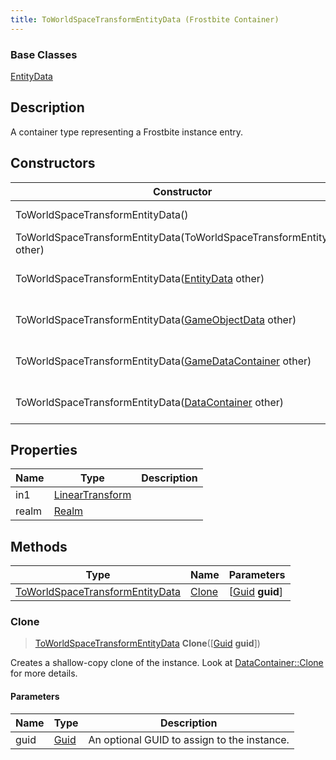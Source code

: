 ```yaml
---
title: ToWorldSpaceTransformEntityData (Frostbite Container)
---
```

### Base Classes

[EntityData](EntityData)

## Description

A container type representing a Frostbite instance entry.

## Constructors

| Constructor                                                                                | Description                                                                                                                                           |
| ------------------------------------------------------------------------------------------ | ----------------------------------------------------------------------------------------------------------------------------------------------------- |
| ToWorldSpaceTransformEntityData()                                                          | Create a new instance of this container type.                                                                                                         |
| ToWorldSpaceTransformEntityData(ToWorldSpaceTransformEntityData other)                     | Create a reference copy of an instance of the same type.                                                                                              |
| ToWorldSpaceTransformEntityData([EntityData](EntityData) other)                            | Upcast an instance of type [EntityData](EntityData) to [ToWorldSpaceTransformEntityData](ToWorldSpaceTransformEntityData).                            |
| ToWorldSpaceTransformEntityData([GameObjectData](GameObjectData) other)                    | Upcast an instance of type [GameObjectData](GameObjectData) to [ToWorldSpaceTransformEntityData](ToWorldSpaceTransformEntityData).                    |
| ToWorldSpaceTransformEntityData([GameDataContainer](GameDataContainer) other)              | Upcast an instance of type [GameDataContainer](GameDataContainer) to [ToWorldSpaceTransformEntityData](ToWorldSpaceTransformEntityData).              |
| ToWorldSpaceTransformEntityData([DataContainer](/vext/ref/cls/shr/datacontainer) other) | Upcast an instance of type [DataContainer](/vext/ref/cls/shr/datacontainer) to [ToWorldSpaceTransformEntityData](ToWorldSpaceTransformEntityData). |

## Properties

| Name  | Type                                                    | Description |
| ----- | ------------------------------------------------------- | ----------- |
| in1   | [LinearTransform](/vext/ref/cls/shr/LinearTransform) |             |
| realm | [Realm](Realm)                                          |             |

## Methods

| Type                                                               | Name            | Parameters                                     |
| ------------------------------------------------------------------ | --------------- | ---------------------------------------------- |
| [ToWorldSpaceTransformEntityData](ToWorldSpaceTransformEntityData) | [Clone](#clone) | \[[Guid](/vext/ref/cls/shr/guid) **guid**\] |

### Clone

> [ToWorldSpaceTransformEntityData](ToWorldSpaceTransformEntityData) **Clone**(\[[Guid](/vext/ref/cls/shr/guid) **guid**\])

Creates a shallow-copy clone of the instance. Look at [DataContainer::Clone](/vext/ref/cls/shr/datacontainer#clone) for more details.

#### Parameters

| Name | Type         | Description                                 |
| ---- | ------------ | ------------------------------------------- |
| guid | [Guid](Guid) | An optional GUID to assign to the instance. |
